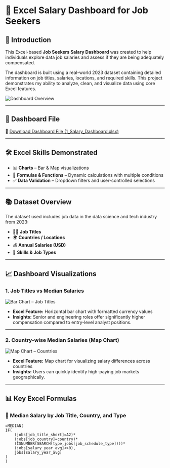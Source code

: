# 💼 Excel Salary Dashboard for Job Seekers


## 📘 Introduction

This Excel-based **Job Seekers Salary Dashboard** was created to help individuals explore data job salaries and assess if they are being adequately compensated.

The dashboard is built using a real-world 2023 dataset containing detailed information on job titles, salaries, locations, and required skills. This project demonstrates my ability to analyze, clean, and visualize data using core Excel features.

![Dashboard Overview](https://github.com/user-attachments/assets/bcc6aa30-fd7e-4bd5-9d4d-afe51b222235)

---

## 📂 Dashboard File

📎 [Download Dashboard File (1_Salary_Dashboard.xlsx)](1_Salary_Dashboard.xlsx)

---

## 🛠 Excel Skills Demonstrated

- 📊 **Charts** – Bar & Map visualizations  
- 🔢 **Formulas & Functions** – Dynamic calculations with multiple conditions  
- ✅ **Data Validation** – Dropdown filters and user-controlled selections

---

## 📚 Dataset Overview

The dataset used includes job data in the data science and tech industry from 2023:

- 🧑‍💼 **Job Titles**  
- 🌍 **Countries / Locations**  
- 💰 **Annual Salaries (USD)**  
- 🧠 **Skills & Job Types**

---

## 📈 Dashboard Visualizations

### 1. Job Titles vs Median Salaries

![Bar Chart – Job Titles](https://github.com/user-attachments/assets/833b8f8c-7391-4210-a66a-7be170ac81a4)

- **Excel Feature:** Horizontal bar chart with formatted currency values  
- **Insights:** Senior and engineering roles offer significantly higher compensation compared to entry-level analyst positions.

---

### 2. Country-wise Median Salaries (Map Chart)

![Map Chart – Countries](https://github.com/user-attachments/assets/513a2042-de55-4ebb-a682-965a36d25eef)

- **Excel Feature:** Map chart for visualizing salary differences across countries  
- **Insights:** Users can quickly identify high-paying job markets geographically.

---

## 📊 Key Excel Formulas

### 🔹 Median Salary by Job Title, Country, and Type

```excel
=MEDIAN(
IF(
    (jobs[job_title_short]=A2)*
    (jobs[job_country]=country)*
    (ISNUMBER(SEARCH(type,jobs[job_schedule_type])))*
    (jobs[salary_year_avg]<>0),
    jobs[salary_year_avg]
)
)
